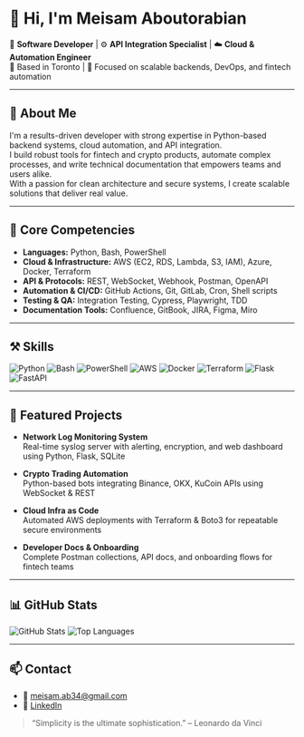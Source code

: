 # 👋 Hi, I'm Meisam Aboutorabian

🚀 **Software Developer** | ⚙️ **API Integration Specialist** | ☁️ **Cloud & Automation Engineer**  
📍 Based in Toronto | 🎯 Focused on scalable backends, DevOps, and fintech automation

---

## 🧠 About Me

I'm a results-driven developer with strong expertise in Python-based backend systems, cloud automation, and API integration.  
I build robust tools for fintech and crypto products, automate complex processes, and write technical documentation that empowers teams and users alike.  
With a passion for clean architecture and secure systems, I create scalable solutions that deliver real value.

---

## 🧰 Core Competencies

- **Languages:** Python, Bash, PowerShell  
- **Cloud & Infrastructure:** AWS (EC2, RDS, Lambda, S3, IAM), Azure, Docker, Terraform  
- **API & Protocols:** REST, WebSocket, Webhook, Postman, OpenAPI  
- **Automation & CI/CD:** GitHub Actions, Git, GitLab, Cron, Shell scripts  
- **Testing & QA:** Integration Testing, Cypress, Playwright, TDD  
- **Documentation Tools:** Confluence, GitBook, JIRA, Figma, Miro  

---

## ⚒️ Skills

![Python](https://img.shields.io/badge/-Python-3776AB?logo=python&logoColor=white&style=flat)
![Bash](https://img.shields.io/badge/-Bash-4EAA25?logo=gnu-bash&logoColor=white&style=flat)
![PowerShell](https://img.shields.io/badge/-PowerShell-5391FE?logo=powershell&logoColor=white&style=flat)
![AWS](https://img.shields.io/badge/-AWS-232F3E?logo=amazon-aws&logoColor=white&style=flat)
![Docker](https://img.shields.io/badge/-Docker-2496ED?logo=docker&logoColor=white&style=flat)
![Terraform](https://img.shields.io/badge/-Terraform-7B42BC?logo=terraform&logoColor=white&style=flat)
![Flask](https://img.shields.io/badge/-Flask-000000?logo=flask&logoColor=white&style=flat)
![FastAPI](https://img.shields.io/badge/-FastAPI-009688?logo=fastapi&logoColor=white&style=flat)

---

## 📁 Featured Projects

- **Network Log Monitoring System**  
  Real-time syslog server with alerting, encryption, and web dashboard using Python, Flask, SQLite

- **Crypto Trading Automation**  
  Python-based bots integrating Binance, OKX, KuCoin APIs using WebSocket & REST

- **Cloud Infra as Code**  
  Automated AWS deployments with Terraform & Boto3 for repeatable secure environments

- **Developer Docs & Onboarding**  
  Complete Postman collections, API docs, and onboarding flows for fintech teams

---

## 📊 GitHub Stats

![GitHub Stats](https://github-readme-stats.vercel.app/api?username=meisamab&show_icons=true&theme=github_dark&count_private=true)
![Top Languages](https://github-readme-stats.vercel.app/api/top-langs/?username=meisamab&layout=compact&theme=github_dark)

---

## 📫 Contact

- 📧 meisam.ab34@gmail.com  
- 🔗 [LinkedIn](https://www.linkedin.com/in/meisamab)

> “Simplicity is the ultimate sophistication.” – Leonardo da Vinci
